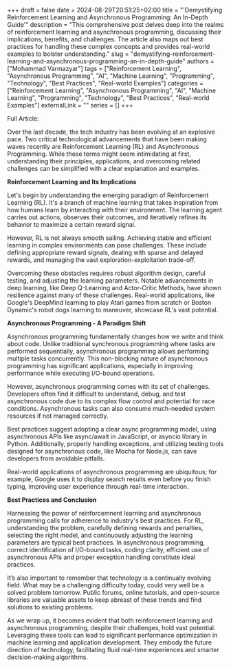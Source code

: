 +++
draft = false
date = 2024-08-29T20:51:25+02:00
title = "'Demystifying Reinforcement Learning and Asynchronous Programming: An In-Depth Guide'"
description = "This comprehensive post delves deep into the realms of reinforcement learning and asynchronous programming, discussing their implications, benefits, and challenges. The article also maps out best practices for handling these complex concepts and provides real-world examples to bolster understanding."
slug = "demystifying-reinforcement-learning-and-asynchronous-programming-an-in-depth-guide"
authors = ["Mohammad Varmazyar"]
tags = ["Reinforcement Learning", "Asynchronous Programming", "AI", "Machine Learning", "Programming", "Technology", "Best Practices", "Real-world Examples"]
categories = ["Reinforcement Learning", "Asynchronous Programming", "AI", "Machine Learning", "Programming", "Technology", "Best Practices", "Real-world Examples"]
externalLink = ""
series = []
+++




Full Article:

Over the last decade, the tech industry has been evolving at an explosive pace. Two critical technological advancements that have been making waves recently are Reinforcement Learning (RL) and Asynchronous Programming. While these terms might seem intimidating at first, understanding their principles, applications, and overcoming related challenges can be simplified with a clear explanation and examples.

**Reinforcement Learning and Its Implications**

Let's begin by understanding the emerging paradigm of Reinforcement Learning (RL). It's a branch of machine learning that takes inspiration from how humans learn by interacting with their environment. The learning agent carries out actions, observes their outcomes, and iteratively refines its behavior to maximize a certain reward signal.

However, RL is not always smooth sailing. Achieving stable and efficient learning in complex environments can pose challenges. These include defining appropriate reward signals, dealing with sparse and delayed rewards, and managing the vast exploration-exploitation trade-off.

Overcoming these obstacles requires robust algorithm design, careful testing, and adjusting the learning parameters. Notable advancements in deep learning, like Deep Q-Learning and Actor-Critic Methods, have shown resilience against many of these challenges. Real-world applications, like Google's DeepMind learning to play Atari games from scratch or Boston Dynamic's robot dogs learning to maneuver, showcase RL's vast potential.

**Asynchronous Programming - A Paradigm Shift**

Asynchronous programming fundamentally changes how we write and think about code. Unlike traditional synchronous programming where tasks are performed sequentially, asynchronous programming allows performing multiple tasks concurrently. This non-blocking nature of asynchronous programming has significant applications, especially in improving performance while executing I/O-bound operations.

However, asynchronous programming comes with its set of challenges. Developers often find it difficult to understand, debug, and test asynchronous code due to its complex flow control and potential for race conditions. Asynchronous tasks can also consume much-needed system resources if not managed correctly.

Best practices suggest adopting a clear async programming model, using asynchronous APIs like async/await in JavaScript, or asyncio library in Python. Additionally, properly handling exceptions, and utilizing testing tools designed for asynchronous code, like Mocha for Node.js, can save developers from avoidable pitfalls.

Real-world applications of asynchronous programming are ubiquitous; for example, Google uses it to display search results even before you finish typing, improving user experience through real-time interaction.

**Best Practices and Conclusion**

Harnessing the power of reinforcemnent learning and asynchronous programming calls for adherence to industry's best practices. For RL, understanding the problem, carefully defining rewards and penalties, selecting the right model, and continuously adjusting the learning parameters are typical best practices. In asynchronous programming, correct identification of I/O-bound tasks, coding clarity, efficient use of asynchronous APIs and proper exception handling constitute ideal practices.

It’s also important to remember that technology is a continually evolving field. What may be a challenging difficulty today, could very well be a solved problem tomorrow. Public forums, online tutorials, and open-source libraries are valuable assets to keep abreast of these trends and find solutions to existing problems.

As we wrap up, it becomes evident that both reinforcement learning and asynchronous programming, despite their challenges, hold vast potential. Leveraging these tools can lead to significant performance optimization in machine learning and application development. They embody the future direction of technology, facilitating fluid real-time experiences and smarter decision-making algorithms.

